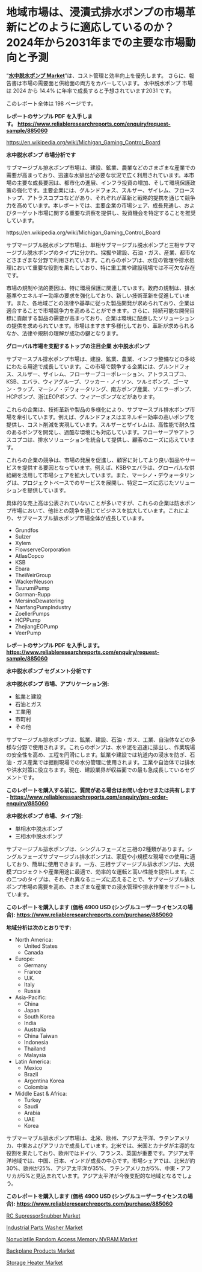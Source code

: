 <p><h1>地域市場は、浸漬式排水ポンプの市場革新にどのように適応しているのか？2024年から2031年までの主要な市場動向と予測</h1></p><p>&ldquo;<strong><a href="https://www.reliableresearchreports.com/submersible-dewatering-pumps-r885060">水中脱水ポンプ Market</a></strong>&rdquo;は、コスト管理と効率向上を優先します。 さらに、報告書は市場の需要面と供給面の両方をカバーしています。 水中脱水ポンプ 市場は 2024 から 14.4% に年率で成長すると予想されています2031 です。</p>
<p>このレポート全体は 198 ページです。</p>
<p><strong>レポートのサンプル PDF を入手します。&nbsp;<a href="https://www.reliableresearchreports.com/enquiry/request-sample/885060">https://www.reliableresearchreports.com/enquiry/request-sample/885060</a></strong></p>
<p><a href="https://en.wikipedia.org/wiki/Michigan_Gaming_Control_Board">https://en.wikipedia.org/wiki/Michigan_Gaming_Control_Board</a></p>
<p><strong>水中脱水ポンプ 市場分析です</strong></p>
<p><p>サブマージブル排水ポンプ市場は、建設、鉱業、農業などのさまざまな産業での需要が高まっており、迅速な水排出が必要な状況で広く利用されています。本市場の主要な成長要因は、都市化の進展、インフラ投資の増加、そして環境保護政策の強化です。主要企業には、グルンドフォス、スルザー、ザイレム、フローストップ、アトラスコプコなどがあり、それぞれが革新と戦略的提携を通じて競争力を高めています。本レポートでは、主要企業の市場シェア、成長見通し、およびターゲット市場に関する重要な洞察を提供し、投資機会を特定することを推奨しています。</p></p>
<p>https://en.wikipedia.org/wiki/Michigan_Gaming_Control_Board</p>
<p><p>サブマージブル脱水ポンプ市場は、単相サブマージブル脱水ポンプと三相サブマージブル脱水ポンプのタイプに分かれ、採掘や建設、石油・ガス、産業、都市などさまざまな分野で利用されています。これらのポンプは、水位の管理や排水処理において重要な役割を果たしており、特に重工業や建設現場では不可欠な存在です。</p><p>市場の規制や法的要因は、特に環境保護に関連しています。政府の規制は、排水基準やエネルギー効率の要求を強化しており、新しい技術革新を促進しています。また、各地域ごとの法律や基準に従った製品開発が求められており、企業は適合することで市場競争力を高めることができます。さらに、持続可能な開発目標に貢献する製品の需要が高まっており、企業は環境に配慮したソリューションの提供を求められています。市場はますます多様化しており、革新が求められるなか、法律や規制の理解が成功の鍵となります。</p></p>
<p><strong>グローバル市場を支配するトップの注目企業 水中脱水ポンプ</strong></p>
<p><p>サブマースブル排水ポンプ市場は、建設、鉱業、農業、インフラ整備などの多岐にわたる用途で成長しています。この市場で競争する企業には、グルンドフォス、スルザー、ザイレム、フローサーブコーポレーション、アトラスコプコ、KSB、エバラ、ウィアグループ、ワッカー・ノイソン、ツルミポンプ、ゴーマン・ラップ、マーシノ・デウォータリング、南方ポンプ産業、ゾエラーポンプ、HCPポンプ、浙江EOPポンプ、ウィアーポンプなどがあります。</p><p>これらの企業は、技術革新や製品の多様化により、サブマースブル排水ポンプ市場を牽引しています。例えば、グルンドフォスはエネルギー効率の高いポンプを提供し、コスト削減を実現しています。スルザーとザイレムは、高性能で耐久性のあるポンプを開発し、過酷な環境にも対応しています。フローサーブやアトラスコプコは、排水ソリューションを統合して提供し、顧客のニーズに応えています。</p><p>これらの企業の競争は、市場の発展を促進し、顧客に対してより良い製品やサービスを提供する要因となっています。例えば、KSBやエバラは、グローバルな供給網を活用して市場シェアを拡大しています。また、マーシノ・デウォータリングは、プロジェクトベースでのサービスを展開し、特定ニーズに応じたソリューションを提供しています。</p><p>具体的な売上高は公表されていないことが多いですが、これらの企業は防水ポンプ市場において、他社との競争を通じてビジネスを拡大しています。これにより、サブマースブル排水ポンプ市場全体が成長しています。</p></p>
<p><ul><li>Grundfos</li><li>Sulzer</li><li>Xylem</li><li>FlowserveCorporation</li><li>AtlasCopco</li><li>KSB</li><li>Ebara</li><li>TheWeirGroup</li><li>WackerNeuson</li><li>TsurumiPump</li><li>Gorman-Rupp</li><li>MersinoDewatering</li><li>NanfangPumpIndustry</li><li>ZoellerPumps</li><li>HCPPump</li><li>ZhejiangEOPump</li><li>VeerPump</li></ul></p>
<p><strong>レポートのサンプル PDF を入手します。 <a href="https://www.reliableresearchreports.com/enquiry/request-sample/885060">https://www.reliableresearchreports.com/enquiry/request-sample/885060</a></strong></p>
<p><strong>水中脱水ポンプ セグメント分析です</strong></p>
<p><strong>水中脱水ポンプ 市場、アプリケーション別:</strong></p>
<p><ul><li>鉱業と建設</li><li>石油とガス</li><li>工業用</li><li>市町村</li><li>その他</li></ul></p>
<p><p>サブマージブル排水ポンプは、鉱業、建設、石油・ガス、工業、自治体などの多様な分野で使用されます。これらのポンプは、水や泥を迅速に排出し、作業現場の安全性を高め、工程を円滑にします。鉱業や建設では坑道内の浸水を防ぎ、石油・ガス産業では掘削現場での水分管理に使用されます。工業や自治体では排水や洪水対策に役立ちます。現在、建設業界が収益面での最も急成長しているセグメントです。</p></p>
<p><strong>このレポートを購入する前に、質問がある場合はお問い合わせまたは共有します - <a href="https://www.reliableresearchreports.com/enquiry/pre-order-enquiry/885060">https://www.reliableresearchreports.com/enquiry/pre-order-enquiry/885060</a></strong></p>
<p><strong>水中脱水ポンプ 市場、タイプ別:</strong></p>
<p><ul><li>単相水中脱水ポンプ</li><li>三相水中脱水ポンプ</li></ul></p>
<p><p>サブマージブル排水ポンプは、シングルフェーズと三相の2種類があります。シングルフェーズサブマージブル排水ポンプは、家庭や小規模な現場での使用に適しており、簡単に使用できます。一方、三相サブマージブル排水ポンプは、大規模プロジェクトや産業用途に最適で、効率的な運転と高い性能を提供します。この二つのタイプは、それぞれ異なるニーズに応えることで、サブマージブル排水ポンプ市場の需要を高め、さまざまな産業での浸水管理や排水作業をサポートしています。</p></p>
<p><strong>このレポートを購入します (価格 4900 USD (シングルユーザーライセンスの場合): <a href="https://www.reliableresearchreports.com/purchase/885060">https://www.reliableresearchreports.com/purchase/885060</a></strong></p>
<p><strong>地域分析は次のとおりです:</strong></p>
<p><ul>
    <li>
        North America:
        <ul>
            <li>United States</li>
            <li>Canada</li>
        </ul>
    </li>
    <li>
        Europe:
        <ul>
            <li>Germany</li>
            <li>France</li>
            <li>U.K.</li>
            <li>Italy</li>
            <li>Russia</li>
        </ul>
    </li>
    <li>
        Asia-Pacific:
        <ul>
            <li>China</li>
            <li>Japan</li>
            <li>South Korea</li>
            <li>India</li>
            <li>Australia</li>
            <li>China Taiwan</li>
            <li>Indonesia</li>
            <li>Thailand</li>
            <li>Malaysia</li>
        </ul>
    </li>
    <li>
        Latin America:
        <ul>
            <li>Mexico</li>
            <li>Brazil</li>
            <li>Argentina Korea</li>
            <li>Colombia</li>
        </ul>
    </li>
    <li>
        Middle East & Africa:
        <ul>
            <li>Turkey</li>
            <li>Saudi</li>
            <li>Arabia</li>
            <li>UAE</li>
            <li>Korea</li>
        </ul>
    </li>
    </ul></p>
<p><p>サブマーマブル排水ポンプ市場は、北米、欧州、アジア太平洋、ラテンアメリカ、中東およびアフリカで成長しています。北米では、米国とカナダが主導的な役割を果たしており、欧州ではドイツ、フランス、英国が重要です。アジア太平洋地域では、中国、日本、インドが成長の中心です。市場シェアでは、北米が約30%、欧州が25%、アジア太平洋が35%、ラテンアメリカが5%、中東・アフリカが5%と見込まれています。アジア太平洋が今後支配的な地域となるでしょう。</p></p>
<p><strong>このレポートを購入します (価格 4900 USD (シングルユーザーライセンスの場合): <a href="https://www.reliableresearchreports.com/purchase/885060">https://www.reliableresearchreports.com/purchase/885060</a></strong></p>
<p><p><a href="https://github.com/NarcisoFerry/Market-Research-Report-List-1/blob/main/rc-supressorsnubber-market.md">RC SupressorSnubber Market</a></p><p><a href="https://www.linkedin.com/pulse/global-industrial-parts-washer-market-size-trends-analysis-regional-ptowe?trackingId=MP30T1kATdS1dKv3eEN%2BFA%3D%3D">Industrial Parts Washer Market</a></p><p><a href="https://github.com/globismark/Market-Research-Report-List-5/blob/main/nonvolatile-random-access-memory-nvram-market.md">Nonvolatile Random Access Memory NVRAM Market</a></p><p><a href="https://issuu.com/reportprime-2/docs/backplane-products-market-size-2030_a63cdc3f406a7d">Backplane Products Market</a></p><p><a href="https://www.linkedin.com/pulse/market-forecasting-change-global-storage-heater-dynamics-future-7tsge?trackingId=LFyyTpE9Qsy6bG%2B028tvag%3D%3D">Storage Heater Market</a></p></p>